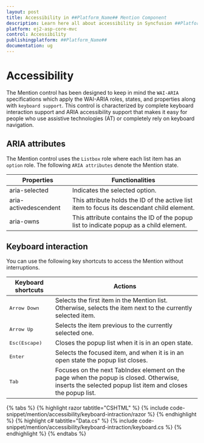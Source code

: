 ```yaml
---
layout: post
title: Accessibility in ##Platform_Name## Mention Component
description: Learn here all about accessibility in Syncfusion ##Platform_Name## Mention component of Syncfusion Essential JS 2 and more.
platform: ej2-asp-core-mvc
control: Accessibility
publishingplatform: ##Platform_Name##
documentation: ug
---
```


# Accessibility

The Mention control has been designed to keep in mind the `WAI-ARIA` specifications which apply the WAI-ARIA roles, states, and properties along with `keyboard support`. This control is characterized by complete keyboard interaction support and ARIA accessibility support that makes it easy for people who
use assistive technologies (AT) or completely rely on keyboard navigation.

## ARIA attributes

The Mention control uses the `Listbox` role where each list item has an `option` role. The following `ARIA attributes` denote the Mention state.

| **Properties** | **Functionalities** |
| --- | --- |
| aria-selected | Indicates the selected option.|
| aria-activedescendent | This attribute holds the ID of the active list item  to focus its descendant child element. |
| aria-owns | This attribute contains the ID of the popup list to indicate popup as a child element. |

## Keyboard interaction

You can use the following key shortcuts to access the Mention without interruptions.

| **Keyboard shortcuts** | **Actions** |
| --- | --- |
| <kbd>Arrow Down</kbd> | Selects the first item in the Mention list. Otherwise, selects the item next to the currently selected item. |
| <kbd>Arrow Up</kbd> | Selects the item previous to the currently selected one. |
| <kbd>Esc(Escape)</kbd> | Closes the popup list when it is in an open state. |
| <kbd>Enter</kbd> | Selects the focused item, and when it is in an open state the popup list closes. |
| <kbd>Tab</kbd> | Focuses on the next TabIndex element on the page when the popup is closed. Otherwise, inserts the selected popup list item and closes the popup list. |

{% tabs %}
{% highlight razor tabtitle="CSHTML" %}
{% include code-snippet/mention/accessibility/keyboard-intraction/razor %}
{% endhighlight %}
{% highlight c# tabtitle="Data.cs" %}
{% include code-snippet/mention/accessibility/keyboard-intraction/keyboard.cs %}
{% endhighlight %}
{% endtabs %}
